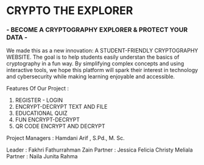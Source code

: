 # CRYPTO THE EXPLORER
### - BECOME A CRYPTOGRAPHY EXPLORER & PROTECT YOUR DATA -

We made this as a new innovation: A STUDENT-FRIENDLY CRYPTOGRAPHY WEBSITE. The goal is to help students easily understan the basics of cryptography in a fun way. By simplifying complex concepts and using interactive tools, we hope this platform will spark their interest in technology and cybersecurity while making learning enjoyable and accessible.

Features Of Our Project :
1. REGISTER - LOGIN
2. ENCRYPT-DECRYPT TEXT AND FILE
3. EDUCATIONAL QUIZ
4. FUN ENCRYPT-DECRYPT
5. QR CODE ENCRYPT AND DECRYPT

Project Managers : Hamdani Arif , S.Pd., M. Sc.

Leader : Fakhri Fathurrahman Zain
Partner : Jessica Felicia Christy Meliala
Partner : Naila Junita Rahma
